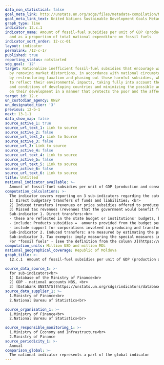 ```yaml
---
data_non_statistical: false
goal_meta_link: http://unstats.un.org/sdgs/files/metadata-compilation/Metadata-Goal-12.pdf
goal_meta_link_text: United Nations Sustainable Development Goals Metadata (pdf 782kB)
graph_type: line
indicator: 12.c.1
indicator_name: Amount of fossil-fuel subsidies per unit of GDP (production and consumption)
  and as a proportion of total national expenditure on fossil fuels
indicator_sort_order: 12-cc-01
layout: indicator
permalink: /12-c-1/
published: true
reporting_status: notstarted
sdg_goal: '12'
target: Rationalize inefficient fossil-fuel subsidies that encourage wasteful consumption
  by removing market distortions, in accordance with national circumstances, including
  by restructuring taxation and phasing out those harmful subsidies, where they exist,
  to reflect their environmental impacts, taking fully into account the specific needs
  and conditions of developing countries and minimizing the possible adverse impacts
  on their development in a manner that protects the poor and the affected communities
target_id: 12.c
un_custodian_agency: UNEP
un_designated_tier: '3'
previous: 12-b-1
next: 13-1-1
data_show_map: false
source_active_1: true
source_url_text_1: Link to source
source_active_2: false
source_url_text_2: Link to Source
source_active_3: false
source_url_3: Link to source
source_active_4: false
source_url_text_4: Link to source
source_active_5: false
source_url_text_5: Link to source
source_active_6: false
source_url_text_6: Link to source
title: Untitled
national_indicator_available: >-
  Amount of fossil-fuel subsidies per unit of GDP (production and consumption) and as a proportion of total expenditures in the National Public Budget on fossil fuels
computation_calculations: >-
  The indicator covers reporting on 3 sub-indicators regarding the categories of subsidies as a proportion of GDP, and namely:<br> 
  1) Direct budgetary transfers of funds and liabilities; <br> 
  2) Induced transfers (revenues or price subsidies offered to producers or consumers through different regulations) <br> 
  3) Missed tax revenues (revenues that the government would benefit from if the tax rates are higher)  - according to the global metadata, this may be optional.<br> 
  Sub-indicator 1. Direct transfers:<br> 
  - these are reflected in the state budget or institutions' budgets, by programs or types of fuel <br> 
  - include: Products subsidies =  amounts provided from the budget per unit of produced or imported good or service, and Other production subsidies  = amounts provided from the budget for covering losses.  (National definition according to SCN) <br> 
  - include support for corporations involved in producing and transforming energy (report in their annual reports)<br> 
  Sub-indicator 2. Induced transfers: are measured by estimating the price differences (price-gap) between the producers' and consumers' prices and a reference price, multiplying this difference with the produced or consumed volume for which price reduction was applied.<br> 
  Sub-indicator 3. Tax exempts: imply measuring the special measures introduced/applied in the Tax Code to favour certain sectors of the industry or industrial activities (such as capital investments in production). Such measures are reported in reports on issues related to taxes and fees. Wherever they are not applied, the analysts develop methods to estimated the differences in revenues which could have been collected to the budget under basic conditions but applying special taxes/fees. (=missed tax revenues)<br> 
  For "fossil fuels" - [see the definition from the column J](https://www.oecd.org/environment/outreach/Moldova%20Energy%20Subsidies%20Report%20FINAL.pdf)
computation_units: Million USD and million MDL
national_geographical_coverage: Republic of Moldova
graph_title: >-
  12.c.1  Amount of fossil-fuel subsidies per unit of GDP (production and consumption) and as a proportion of total expenditures in the National Public Budget on fossil fuels<br> 
  
source_data_source_1: >-
  for sub-indicators<br> 
  1) Database of the Ministry of Finance<br> 
  2) GDP - national accounts NBS, <br> 
  3) [Databank UNSTATS](https://unstats.un.org/sdgs/indicators/database/) 
source_data_supplier_1: >-
  1.Ministry of Finance<br> 
  2.National Bureau of Statistics<br> 
  
source_organisation_1: >-
  1.Ministry of Finance<br> 
  2.National Bureau of Statistics<br> 
  
source_responsible_monitoring_1: >-
  1.Ministry of Economy and Infrastructure<br> 
  2.Ministry of Finance
source_periodicity_1: >-
  Annual
comparison_global: >-
  The national indicator represents a part of the global indicator 
---
```

